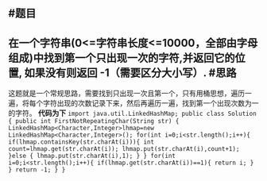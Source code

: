 #题目
---
在一个字符串(0<=字符串长度<=10000，全部由字母组成)中找到第一个只出现一次的字符,并返回它的位置, 如果没有则返回 -1（需要区分大小写）.
#思路
---
这题就是一个常规思路，需要找到只出现一次且第一个，只有用桶思想，遍历一遍，将每个字符出现的次数记录下来，然后再遍历一遍，找到第一个出现次数为一的字符。
**代码为下**
`import java.util.LinkedHashMap;
public class Solution {
    public int FirstNotRepeatingChar(String str) {
        LinkedHashMap<Character,Integer>lhmap=new LinkedHashMap<Character,Integer>();
        for(int i=0;i<str.length();i++){
            if(lhmap.containsKey(str.charAt(i))){
                int count=lhmap.get(str.charAt(i));
                lhmap.put(str.charAt(i),count+1);
            }else {
                lhmap.put(str.charAt(i),1);
            }
        }
        for(int i=0;i<str.length();i++){
            if(lhmap.get(str.charAt(i))==1){
                return i;
            }
        }
        return -1;
    }
}`